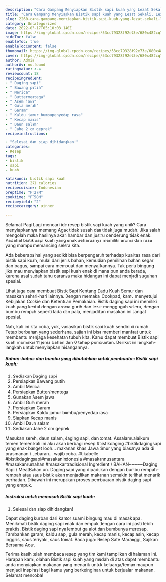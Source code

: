 ```yaml
---
description: "Cara Gampang Menyiapkan Bistik sapi kuah yang Lezat Sekali, Lezat"
title: "Cara Gampang Menyiapkan Bistik sapi kuah yang Lezat Sekali, Lezat"
slug: 2260-cara-gampang-menyiapkan-bistik-sapi-kuah-yang-lezat-sekali-lezat
category: Uncategorized
date: 2022-07-17T05:10:03.140Z
image: https://img-global.cpcdn.com/recipes/53cc79328f92e73e/680x482cq70/bistik-sapi-kuah-foto-resep-utama.jpg
hideToc: false
enableToc: true
enableTocContent: false
thumbnail: https://img-global.cpcdn.com/recipes/53cc79328f92e73e/680x482cq70/bistik-sapi-kuah-foto-resep-utama.jpg
cover: https://img-global.cpcdn.com/recipes/53cc79328f92e73e/680x482cq70/bistik-sapi-kuah-foto-resep-utama.jpg
author: Admin
authorAv: notfound
ratingvalue: 3.4
reviewcount: 18
recipeingredient:
- " Daging sapi"
- " Bawang putih"
- " Merica"
- " Buttermentega"
- " Asem jawa"
- " Gula merah"
- " Garam"
- " Kaldu jamur bumbupenyedap rasa"
- " Kecap manis"
- " Daun salam"
- " Jahe 2 cm geprek"
recipeinstructions:

- "Selesai dan siap dihidangkan!"
categories:
- Resep
tags:
- bistik
- sapi
- kuah

katakunci: bistik sapi kuah 
nutrition: 251 calories
recipecuisine: Indonesian
preptime: "PT27M"
cooktime: "PT58M"
recipeyield: "2"
recipecategory: Dinner

---
```



Selamat Pagi Lagi mencari ide resep bistik sapi kuah yang unik? Cara menyiapkannya memang Agak tidak susah dan tidak juga mudah. Jika salah mengolah maka hasilnya akan hambar dan justru cenderung tidak enak. Padahal bistik sapi kuah yang enak seharusnya memiliki aroma dan rasa yang mampu memancing selera kita.


Ada beberapa hal yang sedikit bisa berpengaruh terhadap kualitas rasa dari bistik sapi kuah, mulai dari jenis bahan, kemudian pemilihan bahan segar dan bagus, sampai cara membuat dan menyajikannya. Tak perlu bingung jika mau menyiapkan bistik sapi kuah enak di mana pun anda berada, karena asal sudah tahu caranya maka hidangan ini dapat menjadi suguhan spesial.

Lihat juga cara membuat Bistik Sapi Kentang Dadu Kuah Semur dan masakan sehari-hari lainnya. Dengan memakai Cookpad, kamu menyetujui Kebijakan Cookie dan Ketentuan Pemakaian. Bistik daging sapi ini memiliki kuah yang kental dengan aroma gurih dan lezat menggugah selera, dengan bumbu rempah seperti lada dan pala, menjadikan masakan ini sangat spesial.


Nah, kali ini kita coba, yuk, variasikan bistik sapi kuah sendiri di rumah. Tetap berbahan yang sederhana, sajian ini bisa memberi manfaat untuk membantu menjaga kesehatan tubuh kita. Kamu dapat membuat Bistik sapi kuah memakai 11 jenis bahan dan 0 tahap pembuatan. Berikut ini langkah-langkah untuk menyiapkan hidangannya.

<!--inarticleads1-->

##### Bahan-bahan dan bumbu yang dibutuhkan untuk pembuatan Bistik sapi kuah:

1. Sediakan  Daging sapi
1. Persiapkan  Bawang putih
1. Ambil  Merica
1. Persiapkan  Butter/mentega
1. Gunakan  Asem jawa
1. Ambil  Gula merah
1. Persiapkan  Garam
1. Persiapkan  Kaldu jamur bumbu/penyedap rasa
1. Siapkan  Kecap manis
1. Ambil  Daun salam
1. Sediakan  Jahe 2 cm geprek


Masukan sereh, daun salam, daging sapi, dan tomat. Assalamualaikum temen temen kali ini aku akan berbagi resep #bistikdaging #bistikdagingsapi yang enak banget looh… makanan khas Jawa timur yang biasanya ada di prasmanan / Lebaran… wajib coba. #tikabelle #bistikdagingsapi#masakanindonesia #masakannusantara #masakanrumahan #masakantradisional Ingredient / BAHAN~~~~~Daging Sapi / MeatBahan un. Daging sapi yang dipadukan dengan bumbu rempah-rempah atau saus bistik akan menjadikan makanan semakin terlihat menarik perhatian. Dibawah ini merupakan proses pembuatan bistik daging sapi yang empuk. 

<!--inarticleads2-->

##### Instruksi untuk memasak Bistik sapi kuah:


1. Selesai dan siap dihidangkan!

Dapat daging kurban dari kantor suami bingung mau di masak apa. Menikmati bistik daging sapi enak dan empuk dengan cara ini pasti lebih praktis. Bistik daging sapi nya lembut ga alot dan bumbunya meresap. Tambahkan garam, kaldu sapi, gula merah, kecap manis, kecap asin, kecap inggris, saus teriyaki, saus tomat. Baca juga: Resep Sate Maranggi, Sajikan Bersama Acar. 

Terima kasih telah membaca resep yang tim kami tampilkan di halaman ini. Harapan kami, olahan Bistik sapi kuah yang mudah di atas dapat membantu anda menyiapkan makanan yang menarik untuk keluarga/teman maupun menjadi inspirasi bagi kamu yang berkeinginan untuk berjualan makanan. Selamat mencoba!
